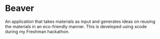 # Beaver
An application that takes materials as input and generates ideas on reusing the materials in an eco-friendly manner. This is developed using xcode during my Freshman hackathon.
